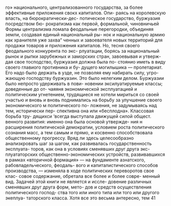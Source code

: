 го» национального, централизованного государства, за
более эффективные приложения свокх капиталов. Опи-
раясь на королевскую власть, на бюрократически-дес-
потическое государство, буржуазия посредством бю-
рократизма как первой, формальной, чиновничьей
Формы централизма ломала феодальные перегородки,
объединяя земли, создавая единый национальный ры-
нок и национальную армию как хранителя уже захва“
ченных и завоевателя новых территорий для продажи
товаров и приложения капиталов.
Но, тесня своего феодального конкурента по экс-
рлуатации, борясь за национальный рынок и рыпки
зарубежных и заморских стран, завоевывая и утверж-
дая свое тосподство, буржуазия должна была по-
стоянио иметь в виду своего главиого противника и бу-
дущего могилышика — пролетариат. Его надо было
держать в узде, не позволяя ему набирать силу, угро-
жающую господству буржуазин. Это было нелегким
делом. Буржуазии было непросто удерживать в пови-
новении эксилуатируемые классы; доведенные до от-
чаяяня экономической эксплуатацией и политическим
угнетением, трудящиеся не хотели мириться со своей
участью и вновь и вновь поднимались на борьбу за
улучшение своего экономического м политического по-
ложения, не задумываясь над тем, исторически пер-
спективна она или «бесплодна». Классовая борьба тру-
дящихси ‘всегда выступала движущей силой общест.
венного развития: именно она была основой утвержде-
ния н расширения политической демократии, условием
роста политического сознания масс, а тем самым и
прямо, и косвенно способствовала общественному
прогрессу.
Вряд ли здесь целесообразно анализкровать шаг за
шагом, как развивалась государственность эксплуата-
торов, как она в условиях сменявших друг друга экс-
плуататорских общественно-экономических устройств,
развивавшихся в рамках «вторичной формация» — на
фундаменте азнатского, рабовладельческого, феодаль-
вого и капиталистического способов производства, —
изменяла в ходе политических переворотов свое клас-
совое содержание, обретала все более и более совре-
менный вид. Задачей этой книги не является и иссле-
довение различных сменявших друг друга форм, мето-
дов и средств осуществления политического господ-
ства того или иного типа или того или другого экеплуа-
таторского класса. Хотя все это весьма антересно, тем
41
